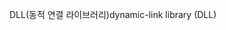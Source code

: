 <span data-ttu-id="2db9d-101">DLL(동적 연결 라이브러리)</span><span class="sxs-lookup"><span data-stu-id="2db9d-101">dynamic-link library (DLL)</span></span>
